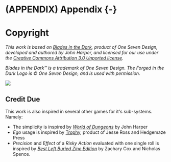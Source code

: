 # (APPENDIX) Appendix {-}

# Copyright 

*This work is based on [Blades in the Dark](http://www.bladesinthedark.com/), product of One Seven Design, developed and authored by John Harper, and licensed for our use under the [Creative Commons Attribution 3.0 Unported license](http://creativecommons.org/licenses/by/3.0/).*

*Blades in the Dark™ is a trademark of One Seven Design. The Forged in the Dark Logo is © One Seven Design, and is used with permission.*

![](https://bladesinthedark.com/sites/default/files/inline-images/forged_in_the_dark_logo2_0.png)

## Credit Due 

This work is also inspired in several other games for it's sub-systems. Namely:

- The simplicity is inspired by [*World of Dungeons*](https://johnharper.itch.io/world-of-dungeons) by John Harper
- *Ego* usage is inspired by [Trophy](https://trophyrpg.com/), product of Jesse Ross and Hedgemaze Press
- *Precision* and *Effect* of a *Risky Action* evaluated with one single roll is inspired by [*Best Left Buried Zine Edition*](https://soulmuppet-store.co.uk/products/best-left-buried-zini-edition) by Zachary Cox and Nicholas Spence.

